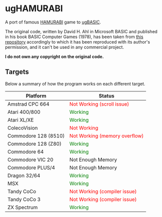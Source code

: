 # ugHAMURABI

A port of famous [HAMURABI](https://en.wikipedia.org/wiki/Hamurabi_(video_game)) game to [ugBASIC](https://ugbasic.iwashere.eu/).

The original code, written by David H. Ahl in Microsoft BASIC and published in his book BASIC Computer Games (1978),
has been taken from [this repository](https://github.com/tajmone/hamurabi-collection)
accordingly to which it has been reproduced with its author's permission, and it can't be used in any commercial project.

**I do not own any copyright on the original code.**

## Targets

Below a summary of how the program works on each different target.

| Platform | Status                      |
|----------|-----------------------------|
| Amstrad CPC 664  | <span style="color:red">Not Working (scroll issue)</span> |
| Atari 400/800  | <span style="color:green">Working</span> |
| Atari XL/XE  | <span style="color:green">Working</span> |
| ColecoVision  | <span style="color:red">Not Working</span> |
| Commodore 128 (8510)  | <span style="color:red">Not Working (memory overflow)</span> |
| Commodore 128 (Z80)  | <span style="color:green">Working</span> |
| Commodore 64 | <span style="color:green">Working</span> |
| Commodore VIC 20 | Not Enough Memory |
| Commodore PLUS/4 | Not Enough Memory | 
| Dragon 32/64 | <span style="color:green">Working</span> |
| MSX | <span style="color:green">Working</span> |
| Tandy CoCo | <span style="color:red">Not Working (compiler issue)</span> |
| Tandy CoCo 3 | <span style="color:red">Not Working (compiler issue)</span> |
| ZX Spectrum | <span style="color:green">Working</span> |

